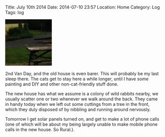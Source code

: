 Title: July 10th 2014
Date: 2014-07-10 23:57
Location: Home
Category: Log
Tags: log

<a href="/images/20140710-arbit.jpg">![Arbit](/images/thumbs/thumbnail_square/20140710-arbit.jpg)</a>

2nd Van Day, and the old house is even barer. This will probably be my last sleep there. The cats get to stay here a while longer, until I have some painting and DIY and other non-cat-friendly stuff done.

The new house has what we assume is a colony of wild rabbits nearby, we usually scatter one or two whenever we walk around the back. They came in handy today when we left out some cuttings from a tree in the front, which they duly disposed of by nibbling and running around nervously.

Tomorrow I get solar panels turned on, and get to make a lot of phone calls (one of which will be about my being largely unable to make mobile phone calls in the new house. So Rural.).
